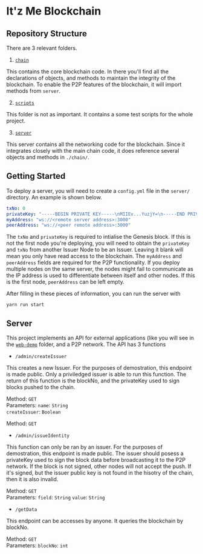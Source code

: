 # It'z Me Blockchain

## Repository Structure

There are 3 relevant folders. 

1. [`chain`](chain/)

This contains the core blockchain code. In there you'll find all the declarations of objects, and methods to maintain the integrity of the blockchain. To enable the P2P features of the blockchain, it will import methods from `server`.  

2. [`scripts`](scripts/)

This folder is not as important. It contains a some test scripts for the whole project. 

3. [`server`](server/)

This server contains all the networking code for the blockchain. Since it integrates closely with the main chain code, it does reference several objects and methods in `./chain/`.


## Getting Started

To deploy a server, you will need to create a `config.yml` file in the `server/` directory. An example is shown below. 

```yaml
txNo: 0
privateKey: "-----BEGIN PRIVATE KEY-----\nMIIEv...YuzjY=\n-----END PRIVATE KEY-----\n"
myAddress: "ws://<remote server address>:3000"
peerAddress: "ws://<peer remote address>:3000"
```

The `txNo` and `privateKey` is required to intialise the Genesis block. If this is not the first node you're deploying, you will need to obtain the `privateKey` and `txNo` from another Issuer Node to be an Issuer. Leaving it blank will mean you only have read access to the blockchain.
The `myAddress` and `peerAddress` fields are required for the P2P functionality. If you deploy multiple nodes on the same server, the nodes might fail to communicate as the IP address is used to differentiate between itself and other nodes. If this is the first node, `peerAddress` can be left empty. 

After filling in these pieces of information, you can run the server with 

```yarn run start```

## Server 

This project implements an API for external applications (like you will see in the [`web-demo`](../web-demo/) folder, and a P2P network. The API has 3 functions

- `/admin/createIssuer`

This creates a new Issuer. For the purposes of demostration, this endpoint is made public. Only a priviledged issuer is able to run this function. The return of this function is the blockNo, and the privateKey used to sign blocks pushed to the chain. 

Method: `GET`  
Parameters:
`name`: `String`  
`createIssuer`: `Boolean`

Method: `GET`

- `/admin/issueIdentity`

This function can only be ran by an issuer. For the purposes of demostration, this endpoint is made public. The issuer should posess a privateKey used to sign the block data before broadcasting it to the P2P network. If the block is not signed, other nodes will not accept the push. If it's signed, but the issuer public key is not found in the hisotry of the chain, then it is also invalid. 

Method: `GET`  
Parameters:
`field`: `String` 
`value`: `String`


- `/getData`

This endpoint can be accesses by anyone. It queries the blockchain by blockNo. 

Method: `GET`  
Parameters:
`blockNo`: `int` 
